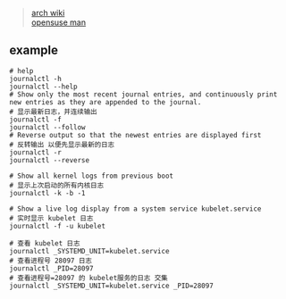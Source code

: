 
> [arch wiki](https://man.archlinux.org/man/journalctl.1) \
> [opensuse man](https://www.freedesktop.org/software/systemd/man/journalctl.html#)
> 
## example

```shell
# help
journalctl -h
journalctl --help
# Show only the most recent journal entries, and continuously print new entries as they are appended to the journal.
# 显示最新日志，并连续输出
journalctl -f
journalctl --follow
# Reverse output so that the newest entries are displayed first
# 反转输出 以便先显示最新的日志
journalctl -r 
journalctl --reverse 

# Show all kernel logs from previous boot
# 显示上次启动的所有内核日志
journalctl -k -b -1

# Show a live log display from a system service kubelet.service
# 实时显示 kubelet 日志
journalctl -f -u kubelet

# 查看 kubelet 日志
journalctl _SYSTEMD_UNIT=kubelet.service
# 查看进程号 28097 日志
journalctl _PID=28097
# 查看进程号=28097 的 kubelet服务的日志 交集
journalctl _SYSTEMD_UNIT=kubelet.service _PID=28097

```